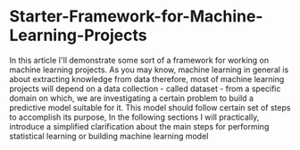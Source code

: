 # Starter-Framework-for-Machine-Learning-Projects
In this article I'll demonstrate some sort of a framework for working on machine learning projects. As you may know, machine learning in general is about extracting knowledge from data therefore, most of machine learning projects will depend on a data collection - called dataset - from a specific domain on which, we are investigating a certain problem to build a predictive model suitable for it. This model should follow certain set of steps to accomplish its purpose, In the following sections I will practically, introduce a simplified clarification about the main steps for performing statistical learning or building machine learning model
